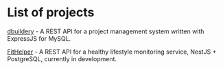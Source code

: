 # List of projects
[dbuildery](https://github.com/NikitaSutulov/dbuildery) - A REST API for a project management system written with ExpressJS for MySQL.

[FitHelper](https://github.com/NikitaSutulov/fithelper) - A REST API for a healthy lifestyle monitoring service, NestJS + PostgreSQL, currently in development.

